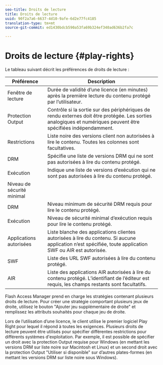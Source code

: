 ```yaml
---
seo-title: Droits de lecture
title: Droits de lecture
uuid: 90f2a7a6-6637-4d10-9afe-6d2e77fc4185
translation-type: tm+mt
source-git-commit: ed1430bdcb590a53fa69b324ef340ad636b2fa7c

---
```



# Droits de lecture {#play-rights}

Le tableau suivant décrit les préférences de droits de lecture :

| Préférence | Description |
|--- |--- |
| Fenêtre de lecture | Durée de validité d’une licence (en minutes) après la première lecture du contenu protégé par l’utilisateur. |
| Protection Output | Contrôle si la sortie sur des périphériques de rendu externes doit être protégée. Les sorties analogiques et numériques peuvent être spécifiées indépendamment. |
| Restrictions | Liste noire des versions client non autorisées à lire le contenu. Toutes les colonnes sont facultatives. |
| DRM | Spécifie une liste de versions DRM qui ne sont pas autorisées à lire du contenu protégé. |
| Exécution | Indique une liste de versions d’exécution qui ne sont pas autorisées à lire du contenu protégé. |
| Niveau de sécurité minimal |  |
| DRM | Niveau minimum de sécurité DRM requis pour lire le contenu protégé. |
| Exécution | Niveau de sécurité minimal d’exécution requis pour lire le contenu protégé. |
| Applications autorisées | Liste blanche des applications clientes autorisées à lire du contenu. Si aucune application n’est spécifiée, toute application SWF ou AIR est autorisée. |
| SWF | Liste des URL SWF autorisées à lire du contenu protégé. |
| AIR | Liste des applications AIR autorisées à lire du contenu protégé. L’identifiant de l’éditeur est requis, les champs restants sont facultatifs. |

Flash Access Manager prend en charge les stratégies contenant plusieurs droits de lecture. Pour créer une stratégie comportant plusieurs jeux de droite, utilisez le bouton &quot;Ajouter jeu supplémentaire de droite&quot; et remplissez les attributs souhaités pour chaque jeu de droite.

Lors de l’utilisation d’une licence, le client utilise le premier logiciel Play Right pour lequel il répond à toutes les exigences. Plusieurs droits de lecture peuvent être utilisés pour spécifier différentes restrictions pour différents systèmes d&#39;exploitation. Par exemple, il est possible de spécifier un droit avec la protection Output requise pour Windows (en mettant les versions DRM sur liste noire sur Macintosh et Linux) et un second droit avec la protection Output &quot;Utiliser si disponible&quot; sur d’autres plates-formes (en mettant les versions DRM sur liste noire sous Windows).
